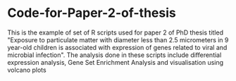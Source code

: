 # Code-for-Paper-2-of-thesis
This is the example of set of R scripts used for paper 2 of PhD thesis titled "Exposure to particulate matter with diameter less than 2.5 micrometers in 9 year-old children is associated with expression of genes related to viral and microbial infection". The analysis done in these scripts include differential expression analysis, Gene Set Enrichment Analysis and visualisation using volcano plots
